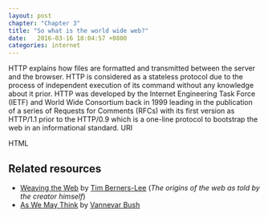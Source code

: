 ```yaml
---
layout: post
chapter: "Chapter 3"
title: "So what is the world wide web?"
date:   2016-03-16 18:04:57 +0800
categories: internet
---
```


HTTP
explains how files are formatted and transmitted between the server and the browser. HTTP is considered as a stateless protocol due to the process of independent execution of its command without any knowledge about it prior. 
HTTP was developed by the Internet Engineering Task Force (IETF) and World Wide Consortium back in 1999 leading in the publication of a series of Requests for Comments (RFCs) with its first version as HTTP/1.1 prior to the HTTP/0.9 which is a one-line protocol to bootstrap the web in an informational standard.
URI

HTML


## Related resources
- [Weaving the Web](https://www.w3.org/People/Berners-Lee/Weaving/Overview.html) by [Tim Berners-Lee](https://www.w3.org/People/Berners-Lee/) (*The origins of the web as told by the creator himself*)
- [As We May Think](http://www.theatlantic.com/magazine/archive/1945/07/as-we-may-think/303881/) by [Vannevar Bush](https://www.ibiblio.org/pioneers/bush.html)
